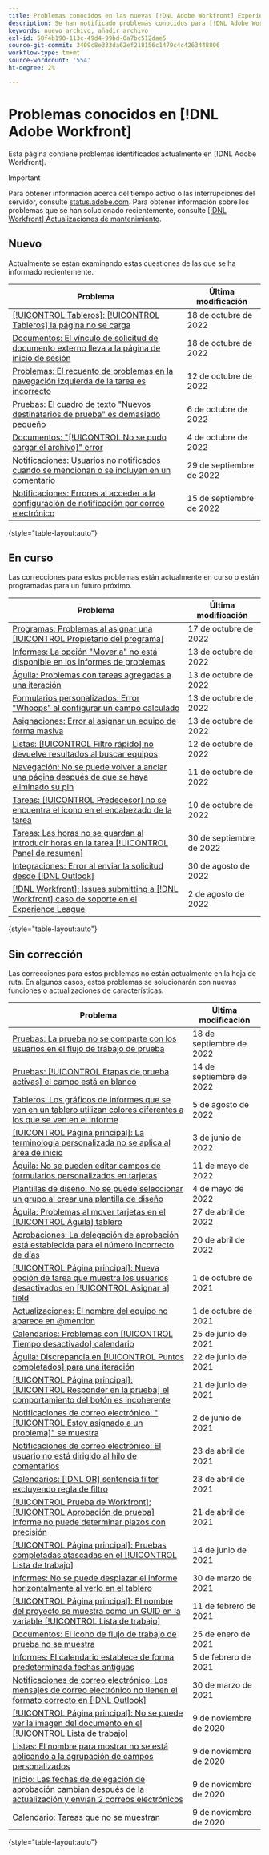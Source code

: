 ```yaml
---
title: Problemas conocidos en las nuevas [!DNL Adobe Workfront] Experiencia
description: Se han notificado problemas conocidos para [!DNL Adobe Workfront] Experiencia
keywords: nuevo archivo, añadir archivo
exl-id: 58f4b190-113c-49d4-99bd-0a7bc512dae5
source-git-commit: 3409c8e333da62ef218156c1479c4c4263448806
workflow-type: tm+mt
source-wordcount: '554'
ht-degree: 2%

---
```


# Problemas conocidos en [!DNL Adobe Workfront]

Esta página contiene problemas identificados actualmente en [!DNL Adobe Workfront].

>[!IMPORTANT]
>
>Para obtener información acerca del tiempo activo o las interrupciones del servidor, consulte [status.adobe.com](https://status.adobe.com). Para obtener información sobre los problemas que se han solucionado recientemente, consulte [[!DNL Workfront] Actualizaciones de mantenimiento](../maintenance/current-updates.md).

## Nuevo

Actualmente se están examinando estas cuestiones de las que se ha informado recientemente.

| **Problema** | **Última modificación** |
| -----------------------------------------------------------------| ----------------- |
| [[!UICONTROL Tableros]: [!UICONTROL Tableros] la página no se carga](known-issues-workfront/wf-boards-boards-do-not-load.md) | 18 de octubre de 2022 |
| [Documentos: El vínculo de solicitud de documento externo lleva a la página de inicio de sesión](known-issues-workfront/wf-documents-external-request-leads-to-login.md) | 18 de octubre de 2022 |
| [Problemas: El recuento de problemas en la navegación izquierda de la tarea es incorrecto](known-issues-workfront/wf-issues-incorrect-issue-count-on-left.md) | 12 de octubre de 2022 |
| [Pruebas: El cuadro de texto &quot;Nuevos destinatarios de prueba&quot; es demasiado pequeño](known-issues-workfront/wf-proof-proof-share-recipient-box-too-small.md) | 6 de octubre de 2022 |
| [Documentos: &quot;[!UICONTROL No se pudo cargar el archivo]&quot; error](known-issues-workfront/wf-documents-failed-to-upload-file.md) | 4 de octubre de 2022 |
| [Notificaciones: Usuarios no notificados cuando se mencionan o se incluyen en un comentario](known-issues-workfront/wf-notif-users-not-receiving-email-or-inapp-notif.md) | 29 de septiembre de 2022 |
| [Notificaciones: Errores al acceder a la configuración de notificación por correo electrónico](known-issues-workfront/wf-notifications-preview-errors-with-options.md) | 15 de septiembre de 2022 |

{style=&quot;table-layout:auto&quot;}


## En curso

Las correcciones para estos problemas están actualmente en curso o están programadas para un futuro próximo.

| **Problema** | **Última modificación** |
| -----------------------------------------------------------------| ----------------- |
| [Programas: Problemas al asignar una [!UICONTROL Propietario del programa]](known-issues-workfront/wf-programs-issues-assigning-program-manager.md) | 17 de octubre de 2022 |
| [Informes: La opción &quot;Mover a&quot; no está disponible en los informes de problemas](known-issues-workfront/wf-reports-move-to-not-available-on-issue-report.md) | 13 de octubre de 2022 |
| [Águila: Problemas con tareas agregadas a una iteración](known-issues-workfront/wf-agile-issues-with-tasks-on-iteration.md) | 13 de octubre de 2022 |
| [Formularios personalizados: Error &quot;Whoops&quot; al configurar un campo calculado](known-issues-workfront/wf-custom-forms-error-with-calculated-field.md) | 13 de octubre de 2022 |
| [Asignaciones: Error al asignar un equipo de forma masiva](known-issues-workfront/wf-assignments-error-when-bulk-assigning-team.md) | 13 de octubre de 2022 |
| [Listas: [!UICONTROL Filtro rápido] no devuelve resultados al buscar equipos](known-issues-workfront/wf-lists-no-results-for-teams-in-quick-filter.md) | 12 de octubre de 2022 |
| [Navegación: No se puede volver a anclar una página después de que se haya eliminado su pin](known-issues-workfront/wf-navigation-undo-pin-does-not-replace-pin.md) | 11 de octubre de 2022 |
| [Tareas: [!UICONTROL Predecesor] no se encuentra el icono en el encabezado de la tarea](known-issues-workfront/wf-tasks-predecessor-icon-missing-from-header.md) | 10 de octubre de 2022 |
| [Tareas: Las horas no se guardan al introducir horas en la tarea [!UICONTROL Panel de resumen]](known-issues-workfront/wf-hours-do-not-save-when-scrolling-summary-panel.md) | 30 de septiembre de 2022 |
| [Integraciones: Error al enviar la solicitud desde [!DNL Outlook] ](known-issues-workfront/wf-integrations-error-when-creating-request-from-outlook.md) | 30 de agosto de 2022 |
| [[!DNL Workfront]: Issues submitting a [!DNL Workfront] caso de soporte en el Experience League](known-issues-workfront/wf-support-issues-submitting-support-case.md) | 2 de agosto de 2022 |

{style=&quot;table-layout:auto&quot;}

## Sin corrección

Las correcciones para estos problemas no están actualmente en la hoja de ruta. En algunos casos, estos problemas se solucionarán con nuevas funciones o actualizaciones de características.

| **Problema** | **Última modificación** |
| -----------------------------------------------------------------| ----------------- |
| [Pruebas: La prueba no se comparte con los usuarios en el flujo de trabajo de prueba](known-issues-workfront-proof/proof-user-in-stage-does-not-get-access.md) | 18 de septiembre de 2022 |
| [Pruebas: [!UICONTROL Etapas de prueba activas] el campo está en blanco](known-issues-workfront/wf-documents-stages-do-not-populate-on-proof.md) | 14 de septiembre de 2022 |
| [Tableros: Los gráficos de informes que se ven en un tablero utilizan colores diferentes a los que se ven en el informe](known-issues-workfront/wf-dashboard-reports-wrong-color.md) | 5 de agosto de 2022 |
| [[!UICONTROL Página principal]: La terminología personalizada no se aplica al área de inicio](known-issues-workfront/wf-home-custom-term-not-applied-to-home.md) | 3 de junio de 2022 |
| [Águila: No se pueden editar campos de formularios personalizados en tarjetas](known-issues-workfront/wf-agile-cannot-edit-fields-custom-cards.md) | 11 de mayo de 2022 |
| [Plantillas de diseño: No se puede seleccionar un grupo al crear una plantilla de diseño](known-issues-workfront/wf-layout-templ-cannot-select-group.md) | 4 de mayo de 2022 |
| [Águila: Problemas al mover tarjetas en el [!UICONTROL Águila] tablero](known-issues-workfront/wf-agile-issues-moving-cards.md) | 27 de abril de 2022 |
| [Aprobaciones: La delegación de aprobación está establecida para el número incorrecto de días](known-issues-workfront/wf-approval-delegation-incorrect-number-of-days.md) | 20 de abril de 2022 |
| [[!UICONTROL Página principal]: Nueva opción de tarea que muestra los usuarios desactivados en [!UICONTROL Asignar a] field](known-issues-workfront/wf-home-new-task-option-showing-deactivated-users.md) | 1 de octubre de 2021 |
| [Actualizaciones: El nombre del equipo no aparece en @mention](known-issues-workfront/wf-updates-team-name-not-in-mention.md) | 1 de octubre de 2021 |
| [Calendarios: Problemas con [!UICONTROL Tiempo desactivado] calendario](known-issues-workfront/wf-calendars-issue-time-off.md) | 25 de junio de 2021 |
| [Águila: Discrepancia en [!UICONTROL Puntos completados] para una iteración](known-issues-workfront/wf-agile-discrepancy-in-completed-points.md) | 22 de junio de 2021 |
| [[!UICONTROL Página principal]: [!UICONTROL Responder en la prueba] el comportamiento del botón es incoherente](known-issues-workfront-proof/reply-in-proof-button-behavior-is-inconsistent.md) | 21 de junio de 2021 |
| [Notificaciones de correo electrónico: &quot;[!UICONTROL Estoy asignado a un problema]&quot; se muestra](known-issues-workfront/wf-email-notif-im-assigned-to-issue-displaying.md) | 2 de junio de 2021 |
| [Notificaciones de correo electrónico: El usuario no está dirigido al hilo de comentarios](known-issues-workfront/wf-email-notif-user-not-directed-to-thread.md) | 23 de abril de 2021 |
| [Calendarios: [!DNL OR] sentencia filter excluyendo regla de filtro](known-issues-workfront/wf-calendars-or-filter-statement.md) | 23 de abril de 2021 |
| [[!UICONTROL Prueba de Workfront]: [!UICONTROL Aprobación de prueba] informe no puede determinar plazos con precisión](known-issues-workfront-proof/proof-approval-report-cant-accurately-determine-deadlines.md) | 21 de abril de 2021 |
| [[!UICONTROL Página principal]: Pruebas completadas atascadas en el [!UICONTROL Lista de trabajo]](known-issues-workfront-proof/completed-proofs-stuck-in-the-work-list.md) | 14 de junio de 2021 |
| [Informes: No se puede desplazar el informe horizontalmente al verlo en el tablero](known-issues-workfront/wf-reports-cannot-scroll-horizontally.md) | 30 de marzo de 2021 |
| [[!UICONTROL Página principal]: El nombre del proyecto se muestra como un GUID en la variable [!UICONTROL Lista de trabajo]](known-issues-workfront/wf-home-project-name-shows-as-guid.md) | 11 de febrero de 2021 |
| [Documentos: El icono de flujo de trabajo de prueba no se muestra](known-issues-workfront-proof/proof-workflow-icon-is-not-displaying.md) | 25 de enero de 2021 |
| [Informes: El calendario establece de forma predeterminada fechas antiguas](known-issues-workfront/wf-reports-caledar-defaults-to-old-dates.md) | 5 de febrero de 2021 |
| [Notificaciones de correo electrónico: Los mensajes de correo electrónico no tienen el formato correcto en [!DNL Outlook]](known-issues-workfront/wf-email-notif-not-formatting-in-outlook.md) | 30 de marzo de 2021 |
| [[!UICONTROL Página principal]: No se puede ver la imagen del documento en el [!UICONTROL Lista de trabajo]](known-issues-workfront/wf-home-unable-to-view-document-image.md) | 9 de noviembre de 2020 |
| [Listas: El nombre para mostrar no se está aplicando a la agrupación de campos personalizados](known-issues-workfront/wf-lists-display-name-not-applied-to-grouping.md) | 9 de noviembre de 2020 |
| [Inicio: Las fechas de delegación de aprobación cambian después de la actualización y envían 2 correos electrónicos](known-issues-workfront/wf-home-approval-delegation-dates-changing.md) | 9 de noviembre de 2020 |
| [Calendario: Tareas que no se muestran](known-issues-workfront/wf-calendar-tasks-not-displaying.md) | 9 de noviembre de 2020 |

{style=&quot;table-layout:auto&quot;}

